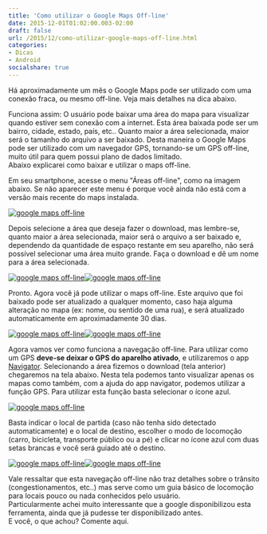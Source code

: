 ```yaml
---
title: 'Como utilizar o Google Maps Off-line'
date: 2015-12-01T01:02:00.003-02:00
draft: false
url: /2015/12/como-utilizar-google-maps-off-line.html
categories:
- Dicas
- Android
socialshare: true
---
```


Há aproximadamente um mês o Google Maps pode ser utilizado com uma conexão fraca, ou mesmo off-line. Veja mais detalhes na dica abaixo.
 
<!--more-->


Funciona assim: O usuário pode baixar uma área do mapa para visualizar quando estiver sem conexão com a internet. Esta área baixada pode ser um bairro, cidade, estado, país, etc.. Quanto maior a área selecionada, maior será o tamanho do arquivo a ser baixado. Desta maneira o Google Maps pode ser utilizado com um navegador GPS, tornando-se um GPS off-line, muito útil para quem possui plano de dados limitado.  
Abaixo explicarei como baixar e utilizar o maps off-line.  

  

Em seu smartphone, acesse o menu "Áreas off-line", como na imagem abaixo. Se não aparecer este menu é porque você ainda não está com a versão mais recente do maps instalada.  
  

[![google maps off-line](https://2.bp.blogspot.com/-v0x0IRPQD8E/VlzxtfuM_5I/AAAAAAAABoc/1-AjGkprf8k/s400/01.png "google maps off-line")](http://2.bp.blogspot.com/-v0x0IRPQD8E/VlzxtfuM_5I/AAAAAAAABoc/1-AjGkprf8k/s1600/01.png)

  

Depois selecione a área que deseja fazer o download, mas lembre-se, quanto maior a área selecionada, maior será o arquivo a ser baixado e, dependendo da quantidade de espaço restante em seu aparelho, não será possível selecionar uma área muito grande. Faça o download e dê um nome para a área selecionada.  
  

[![google maps off-line](https://2.bp.blogspot.com/-rD9OT39O-Eo/Vlzxth_51yI/AAAAAAAABok/4euf6u3tSRU/s400/02.png "google maps off-line")](http://2.bp.blogspot.com/-rD9OT39O-Eo/Vlzxth_51yI/AAAAAAAABok/4euf6u3tSRU/s1600/02.png)[![google maps off-line](https://4.bp.blogspot.com/-U_phna5e8Rg/VlzxtpvEcvI/AAAAAAAABog/nXSV-MpXQFs/s400/03.png "google maps off-line")](http://4.bp.blogspot.com/-U_phna5e8Rg/VlzxtpvEcvI/AAAAAAAABog/nXSV-MpXQFs/s1600/03.png)

  

Pronto. Agora você já pode utilizar o maps off-line. Este arquivo que foi baixado pode ser atualizado a qualquer momento, caso haja alguma alteração no mapa (ex: nome, ou sentido de uma rua), e será atualizado automaticamente em aproximadamente 30 dias.  
  

[![google maps off-line](https://3.bp.blogspot.com/-YEayUtipEg8/VlzxuKvqJfI/AAAAAAAABos/KTw4DT4LptU/s400/05.png "google maps off-line")](http://3.bp.blogspot.com/-YEayUtipEg8/VlzxuKvqJfI/AAAAAAAABos/KTw4DT4LptU/s1600/05.png)[![google maps off-line](https://3.bp.blogspot.com/-vIUEcasAJNg/VlzxuQDhPcI/AAAAAAAABo0/sBFjsUL9jvk/s400/06.png "google maps off-line")](http://3.bp.blogspot.com/-vIUEcasAJNg/VlzxuQDhPcI/AAAAAAAABo0/sBFjsUL9jvk/s1600/06.png)

  

Agora vamos ver como funciona a navegação off-line. Para utilizar como um GPS **deve-se deixar o GPS do aparelho ativado**, e utilizaremos o app [Navigator](https://play.google.com/store/apps/details?id=com.navigation.navigator). Selecionando a área fizemos o download (tela anterior) chegaremos na tela abaixo. Nesta tela podemos tanto visualizar apenas os mapas como também, com a ajuda do app navigator, podemos utilizar a função GPS. Para utilizar esta função basta selecionar o ícone azul.  
  

[![google maps off-line](https://2.bp.blogspot.com/-RLXm6kc61VE/VlzxusSmE1I/AAAAAAAABpE/lNslijLqahc/s400/07.png "google maps off-line")](http://2.bp.blogspot.com/-RLXm6kc61VE/VlzxusSmE1I/AAAAAAAABpE/lNslijLqahc/s1600/07.png)

  

Basta indicar o local de partida (caso não tenha sido detectado automaticamente) e o local de destino, escolher o modo de locomoção (carro, bicicleta, transporte público ou a pé) e clicar no ícone azul com duas setas brancas e você será guiado até o destino.  
  

[![google maps off-line](https://2.bp.blogspot.com/-XyjDapqOcEU/Vlzxu8WlrKI/AAAAAAAABpI/IUdxLUJSwkI/s400/08.png "google maps off-line")](http://2.bp.blogspot.com/-XyjDapqOcEU/Vlzxu8WlrKI/AAAAAAAABpI/IUdxLUJSwkI/s1600/08.png)[![google maps off-line](https://4.bp.blogspot.com/-J1j6SLfqud0/VlzxvC5If7I/AAAAAAAABpQ/nVlxTPlTXKs/s400/09.png "google maps off-line")](http://4.bp.blogspot.com/-J1j6SLfqud0/VlzxvC5If7I/AAAAAAAABpQ/nVlxTPlTXKs/s1600/09.png)

  

Vale ressaltar que esta navegação off-line não traz detalhes sobre o trânsito (congestionamentos, etc..) mas serve como um guia básico de locomoção para locais pouco ou nada conhecidos pelo usuário.  
Particularmente achei muito interessante que a google disponibilizou esta ferramenta, ainda que já pudesse ter disponibilizado antes.  
E você, o que achou? Comente aqui.
